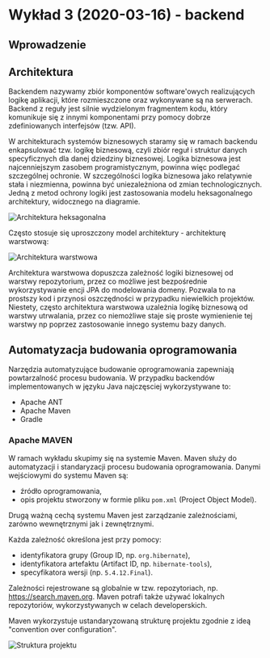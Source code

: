 # Wykład 3 (2020-03-16) - backend
## Wprowadzenie
## Architektura
Backendem nazywamy zbiór komponentów software'owych realizujących logikę aplikacji, które rozmieszczone oraz wykonywane są na serwerach. Backend z reguły jest silnie wydzielonym fragmentem kodu, który komunikuje się z innymi komponentami przy pomocy dobrze zdefiniowanych interfejsów (tzw. API).

W architekturach systemów biznesowych staramy się w ramach backendu enkapsulować tzw. logikę biznesową, czyli zbiór reguł i struktur danych specyficznych dla danej dziedziny biznesowej. Logika biznesowa jest najcenniejszym zasobem programistycznym, powinna więc podlegać szczególnej ochronie. W szczególności logika biznesowa jako relatywnie stała i niezmienna, powinna być uniezależniona od zmian technologicznych. Jedną z metod ochrony logiki jest zastosowania modelu heksagonalnego architektury, widocznego na diagramie.

![Architektura heksagonalna](http://www.plantuml.com/plantuml/proxy?cache=no&src=https://raw.githubusercontent.com/pwr-piisw/wyklady/develop/konspekt/architecture-general.puml)

Często stosuje się uproszczony model architektury - architekturę warstwową:

![Architektura warstwowa](http://www.plantuml.com/plantuml/proxy?cache=no&src=https://raw.githubusercontent.com/pwr-piisw/wyklady/develop/konspekt/architecture-layered.puml)

Architektura warstwowa dopuszcza zależność logiki biznesowej od warstwy repozytorium, przez co możliwe jest bezpośrednie wykorzystywanie encji JPA do modelowania domeny. Pozwala to na prostszy kod i przynosi oszczędności w przypadku niewielkich projektów. Niestety, często architektura warstwowa uzależnia logikę biznesową od warstwy utrwalania, przez co niemożliwe staje się proste wymienienie tej warstwy np poprzez zastosowanie innego systemu bazy danych.

## Automatyzacja budowania oprogramowania
Narzędzia automatyzujące budowanie oprogramowania zapewniają powtarzalność procesu budowania. W przypadku backendów implementowanych w języku Java najczęsciej wykorzystywane to:
* Apache ANT
* Apache Maven
* Gradle

### Apache MAVEN
W ramach wykładu skupimy się na systemie Maven. Maven służy do automatyzacji i standaryzacji procesu budowania oprogramowania. Danymi wejściowymi do systemu Maven są:
* źródło oprogramowania,
* opis projektu stworzony w formie pliku `pom.xml` (Project Object Model).

Drugą ważną cechą systemu Maven jest zarządzanie zależnościami, zarówno wewnętrznymi jak i zewnętrznymi.

Każda zależność określona jest przy pomocy:
* identyfikatora grupy (Group ID, np. `org.hibernate`),
* identyfikatora artefaktu (Artifact ID, np. `hibernate-tools`),
* specyfikatora wersji (np. `5.4.12.Final`).

Zależności rejestrowane są globalnie w tzw. repozytoriach, np. https://search.maven.org. Maven potrafi także używać lokalnych repozytoriów, wykorzystywanych w celach developerskich.

Maven wykorzystuje ustandaryzowaną strukturę projektu zgodnie z ideą "convention over configuration".

![Struktura projektu](http://www.plantuml.com/plantuml/proxy?cache=no&src=https://raw.githubusercontent.com/pwr-piisw/wyklady/develop/konspekt/maven.puml)

